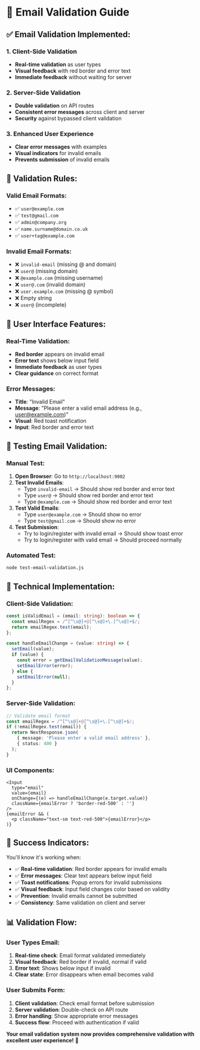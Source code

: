 # 📧 Email Validation Guide

## ✅ **Email Validation Implemented:**

### **1. Client-Side Validation**
- **Real-time validation** as user types
- **Visual feedback** with red border and error text
- **Immediate feedback** without waiting for server

### **2. Server-Side Validation**
- **Double validation** on API routes
- **Consistent error messages** across client and server
- **Security** against bypassed client validation

### **3. Enhanced User Experience**
- **Clear error messages** with examples
- **Visual indicators** for invalid emails
- **Prevents submission** of invalid emails

## 🎯 **Validation Rules:**

### **Valid Email Formats:**
- ✅ `user@example.com`
- ✅ `test@gmail.com`
- ✅ `admin@company.org`
- ✅ `name.surname@domain.co.uk`
- ✅ `user+tag@example.com`

### **Invalid Email Formats:**
- ❌ `invalid-email` (missing @ and domain)
- ❌ `user@` (missing domain)
- ❌ `@example.com` (missing username)
- ❌ `user@.com` (invalid domain)
- ❌ `user.example.com` (missing @ symbol)
- ❌ Empty string
- ❌ `user@` (incomplete)

## 🎨 **User Interface Features:**

### **Real-Time Validation:**
- **Red border** appears on invalid email
- **Error text** shows below input field
- **Immediate feedback** as user types
- **Clear guidance** on correct format

### **Error Messages:**
- **Title**: "Invalid Email"
- **Message**: "Please enter a valid email address (e.g., user@example.com)"
- **Visual**: Red toast notification
- **Input**: Red border and error text

## 🧪 **Testing Email Validation:**

### **Manual Test:**
1. **Open Browser**: Go to `http://localhost:9002`
2. **Test Invalid Emails**:
   - Type `invalid-email` → Should show red border and error text
   - Type `user@` → Should show red border and error text
   - Type `@example.com` → Should show red border and error text
3. **Test Valid Emails**:
   - Type `user@example.com` → Should show no error
   - Type `test@gmail.com` → Should show no error
4. **Test Submission**:
   - Try to login/register with invalid email → Should show toast error
   - Try to login/register with valid email → Should proceed normally

### **Automated Test:**
```bash
node test-email-validation.js
```

## 🔧 **Technical Implementation:**

### **Client-Side Validation:**
```typescript
const isValidEmail = (email: string): boolean => {
  const emailRegex = /^[^\s@]+@[^\s@]+\.[^\s@]+$/;
  return emailRegex.test(email);
};

const handleEmailChange = (value: string) => {
  setEmail(value);
  if (value) {
    const error = getEmailValidationMessage(value);
    setEmailError(error);
  } else {
    setEmailError(null);
  }
};
```

### **Server-Side Validation:**
```typescript
// Validate email format
const emailRegex = /^[^\s@]+@[^\s@]+\.[^\s@]+$/;
if (!emailRegex.test(email)) {
  return NextResponse.json(
    { message: 'Please enter a valid email address' },
    { status: 400 }
  );
}
```

### **UI Components:**
```tsx
<Input
  type="email"
  value={email}
  onChange={(e) => handleEmailChange(e.target.value)}
  className={emailError ? 'border-red-500' : ''}
/>
{emailError && (
  <p className="text-sm text-red-500">{emailError}</p>
)}
```

## 🎉 **Success Indicators:**

You'll know it's working when:
- ✅ **Real-time validation**: Red border appears for invalid emails
- ✅ **Error messages**: Clear text appears below input field
- ✅ **Toast notifications**: Popup errors for invalid submissions
- ✅ **Visual feedback**: Input field changes color based on validity
- ✅ **Prevention**: Invalid emails cannot be submitted
- ✅ **Consistency**: Same validation on client and server

## 📊 **Validation Flow:**

### **User Types Email:**
1. **Real-time check**: Email format validated immediately
2. **Visual feedback**: Red border if invalid, normal if valid
3. **Error text**: Shows below input if invalid
4. **Clear state**: Error disappears when email becomes valid

### **User Submits Form:**
1. **Client validation**: Check email format before submission
2. **Server validation**: Double-check on API route
3. **Error handling**: Show appropriate error messages
4. **Success flow**: Proceed with authentication if valid

**Your email validation system now provides comprehensive validation with excellent user experience!** 🚀
